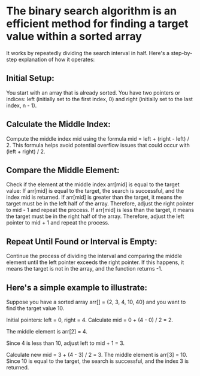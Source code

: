 # The binary search algorithm is an efficient method for finding a target value within a sorted array

 It works by repeatedly dividing the search interval in half. Here's a step-by-step explanation of how it operates:

## Initial Setup:

You start with an array that is already sorted.
You have two pointers or indices: left (initially set to the first index, 0) and right (initially set to the last index, n - 1).

## Calculate the Middle Index:

Compute the middle index mid using the formula mid = left + (right - left) / 2. This formula helps avoid potential overflow issues that could occur with (left + right) / 2.

## Compare the Middle Element:

Check if the element at the middle index arr[mid] is equal to the target value:
If arr[mid] is equal to the target, the search is successful, and the index mid is returned.
If arr[mid] is greater than the target, it means the target must be in the left half of the array. Therefore, adjust the right pointer to mid - 1 and repeat the process.
If arr[mid] is less than the target, it means the target must be in the right half of the array. Therefore, adjust the left pointer to mid + 1 and repeat the process.

## Repeat Until Found or Interval is Empty:

Continue the process of dividing the interval and comparing the middle element until the left pointer exceeds the right pointer. If this happens, it means the target is not in the array, and the function returns -1.

## Here's a simple example to illustrate:

Suppose you have a sorted array arr[] = {2, 3, 4, 10, 40} and you want to find the target value 10.

Initial pointers: left = 0, right = 4.
Calculate mid = 0 + (4 - 0) / 2 = 2.

The middle element is arr[2] = 4.

Since 4 is less than 10, adjust left to mid + 1 = 3.

Calculate new mid = 3 + (4 - 3) / 2 = 3. The middle element is arr[3] = 10.
Since 10 is equal to the target, the search is successful, and the index 3 is returned.